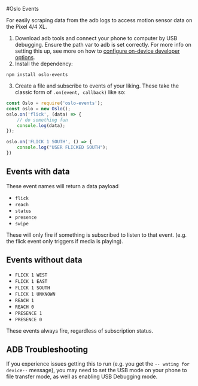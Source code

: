 #Oslo Events

 For easily scraping data from the adb logs to access motion sensor data on the Pixel 4/4 XL.

 1. Download adb tools and connect your phone to computer by USB debugging. Ensure the path var to adb is set correctly. For more info 
on setting this up, see more on how to [configure on-device developer options](https://developer.android.com/studio/debug/dev-options).
 2. Install the dependency:
 ```
npm install oslo-events
```
 3. Create a file and subscribe  to events of your liking. These take the classic form of `.on(event, callback)` like so:
```js
const Oslo = require('oslo-events');
const oslo = new Oslo();
oslo.on('flick', (data) => {
    // do something fun
    console.log(data);
});

oslo.on('FLICK 1 SOUTH', () => {
    console.log("USER FLICKED SOUTH");
})
```

## Events with data
These event names will return a data payload
* `flick`
* `reach`
* `status`
* `presence`
* `swipe`

These will only fire if something is subscribed to listen to that event. (e.g. the flick event only triggers if media is playing).

## Events without data
* `FLICK 1 WEST`
* `FLICK 1 EAST`
* `FLICK 1 SOUTH`
* `FLICK 1 UNKNOWN`
* `REACH 1`
* `REACH 0`
* `PRESENCE 1`
* `PRESENCE 0`

These events always fire, regardless of subscription status. 

## ADB Troubleshooting

If you experience issues getting this to run (e.g. you get the `-- wating for device--` message), you may need to set the USB mode on your phone to file transfer mode,
as well as enabling USB Debugging mode. 


